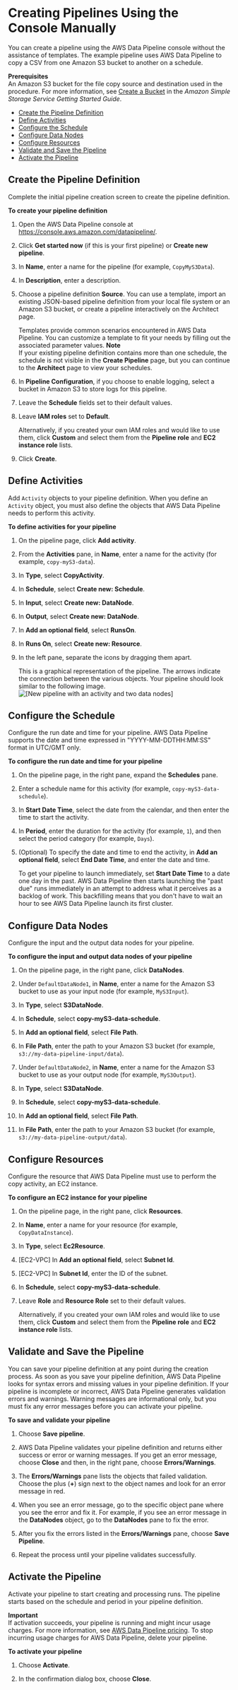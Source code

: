 # Creating Pipelines Using the Console Manually<a name="dp-console-manual"></a>

You can create a pipeline using the AWS Data Pipeline console without the assistance of templates\. The example pipeline uses AWS Data Pipeline to copy a CSV from one Amazon S3 bucket to another on a schedule\.

**Prerequisites**  
An Amazon S3 bucket for the file copy source and destination used in the procedure\. For more information, see [Create a Bucket](http://docs.aws.amazon.com/AmazonS3/latest/gsg/CreatingABucket.html) in the *Amazon Simple Storage Service Getting Started Guide*\.


+ [Create the Pipeline Definition](#dp-console-manual-create)
+ [Define Activities](#dp-console-manual-activity)
+ [Configure the Schedule](#dp-console-manual-schedule)
+ [Configure Data Nodes](#dp-console-manual-data)
+ [Configure Resources](#dp-console-manual-resources)
+ [Validate and Save the Pipeline](#dp-console-manual-validate)
+ [Activate the Pipeline](#dp-console-manual-activate)

## Create the Pipeline Definition<a name="dp-console-manual-create"></a>

Complete the initial pipeline creation screen to create the pipeline definition\.

**To create your pipeline definition**

1. Open the AWS Data Pipeline console at [https://console\.aws\.amazon\.com/datapipeline/](https://console.aws.amazon.com/datapipeline/)\.

1. Click **Get started now** \(if this is your first pipeline\) or **Create new pipeline**\.

1. In **Name**, enter a name for the pipeline \(for example, `CopyMyS3Data`\)\.

1. In **Description**, enter a description\.

1. <a name="step_cjr_wb4_4q"></a>Choose a pipeline definition **Source**\. You can use a template, import an existing JSON\-based pipeline definition from your local file system or an Amazon S3 bucket, or create a pipeline interactively on the Architect page\.

   Templates provide common scenarios encountered in AWS Data Pipeline\. You can customize a template to fit your needs by filling out the associated parameter values\. 
**Note**  
If your existing pipeline definition contains more than one schedule, the schedule is not visible in the **Create Pipeline** page, but you can continue to the **Architect** page to view your schedules\.

1. In **Pipeline Configuration**, if you choose to enable logging, select a bucket in Amazon S3 to store logs for this pipeline\.

1. Leave the **Schedule** fields set to their default values\.

1. Leave **IAM roles** set to **Default**\.

   Alternatively, if you created your own IAM roles and would like to use them, click **Custom** and select them from the **Pipeline role** and **EC2 instance role** lists\.

1. Click **Create**\.

## Define Activities<a name="dp-console-manual-activity"></a>

Add `Activity` objects to your pipeline definition\. When you define an `Activity` object, you must also define the objects that AWS Data Pipeline needs to perform this activity\. 

**To define activities for your pipeline**

1. On the pipeline page, click **Add activity**\.

1. From the **Activities** pane, in **Name**, enter a name for the activity \(for example, `copy-myS3-data`\)\.

1. In **Type**, select **CopyActivity**\.

1. In **Schedule**, select **Create new: Schedule**\.

1. In **Input**, select **Create new: DataNode**\.

1. In **Output**, select **Create new: DataNode**\.

1. In **Add an optional field**, select **RunsOn**\.

1. In **Runs On**, select **Create new: Resource**\.

1. In the left pane, separate the icons by dragging them apart\.

   This is a graphical representation of the pipeline\. The arrows indicate the connection between the various objects\. Your pipeline should look similar to the following image\.  
![\[New pipeline with an activity and two data nodes\]](http://docs.aws.amazon.com/datapipeline/latest/DeveloperGuide/images/dp-create-pipeline-console.png)

## Configure the Schedule<a name="dp-console-manual-schedule"></a>

Configure the run date and time for your pipeline\. AWS Data Pipeline supports the date and time expressed in "YYYY\-MM\-DDTHH:MM:SS" format in UTC/GMT only\.

**To configure the run date and time for your pipeline**

1. On the pipeline page, in the right pane, expand the **Schedules** pane\.

1. Enter a schedule name for this activity \(for example, `copy-myS3-data-schedule`\)\.

1. In **Start Date Time**, select the date from the calendar, and then enter the time to start the activity\.

1. In **Period**, enter the duration for the activity \(for example, `1`\), and then select the period category \(for example, `Days`\)\.

1. \(Optional\) To specify the date and time to end the activity, in **Add an optional field**, select **End Date Time**, and enter the date and time\.

   To get your pipeline to launch immediately, set **Start Date Time** to a date one day in the past\. AWS Data Pipeline then starts launching the "past due" runs immediately in an attempt to address what it perceives as a backlog of work\. This backfilling means that you don't have to wait an hour to see AWS Data Pipeline launch its first cluster\. 

## Configure Data Nodes<a name="dp-console-manual-data"></a>

Configure the input and the output data nodes for your pipeline\.

**To configure the input and output data nodes of your pipeline**

1. On the pipeline page, in the right pane, click **DataNodes**\.

1. Under `DefaultDataNode1`, in **Name**, enter a name for the Amazon S3 bucket to use as your input node \(for example, `MyS3Input`\)\.

1. In **Type**, select **S3DataNode**\. 

1. In **Schedule**, select **copy\-myS3\-data\-schedule**\.

1. In **Add an optional field**, select **File Path**\.

1. In **File Path**, enter the path to your Amazon S3 bucket \(for example, `s3://my-data-pipeline-input/data`\)\.

1. Under `DefaultDataNode2`, in **Name**, enter a name for the Amazon S3 bucket to use as your output node \(for example, `MyS3Output`\)\.

1. In **Type**, select **S3DataNode**\. 

1. In **Schedule**, select **copy\-myS3\-data\-schedule**\.

1. In **Add an optional field**, select **File Path**\.

1. In **File Path**, enter the path to your Amazon S3 bucket \(for example, `s3://my-data-pipeline-output/data`\)\.

## Configure Resources<a name="dp-console-manual-resources"></a>

Configure the resource that AWS Data Pipeline must use to perform the copy activity, an EC2 instance\.

**To configure an EC2 instance for your pipeline**

1. On the pipeline page, in the right pane, click **Resources**\.

1. In **Name**, enter a name for your resource \(for example, `CopyDataInstance`\)\.

1. In **Type**, select **Ec2Resource**\.

1. \[EC2\-VPC\] In **Add an optional field**, select **Subnet Id**\.

1. \[EC2\-VPC\] In **Subnet Id**, enter the ID of the subnet\.

1. In **Schedule**, select **copy\-myS3\-data\-schedule**\.

1. Leave **Role** and **Resource Role** set to their default values\. 

   Alternatively, if you created your own IAM roles and would like to use them, click **Custom** and select them from the **Pipeline role** and **EC2 instance role** lists\.

## Validate and Save the Pipeline<a name="dp-console-manual-validate"></a>

You can save your pipeline definition at any point during the creation process\. As soon as you save your pipeline definition, AWS Data Pipeline looks for syntax errors and missing values in your pipeline definition\. If your pipeline is incomplete or incorrect, AWS Data Pipeline generates validation errors and warnings\. Warning messages are informational only, but you must fix any error messages before you can activate your pipeline\.

**To save and validate your pipeline**

1. Choose **Save pipeline**\.

1. AWS Data Pipeline validates your pipeline definition and returns either success or error or warning messages\. If you get an error message, choose **Close** and then, in the right pane, choose **Errors/Warnings**\.

1. The **Errors/Warnings** pane lists the objects that failed validation\. Choose the plus \(**\+**\) sign next to the object names and look for an error message in red\.

1. When you see an error message, go to the specific object pane where you see the error and fix it\. For example, if you see an error message in the **DataNodes** object, go to the **DataNodes** pane to fix the error\.

1. After you fix the errors listed in the **Errors/Warnings** pane, choose **Save Pipeline**\.

1. Repeat the process until your pipeline validates successfully\.

## Activate the Pipeline<a name="dp-console-manual-activate"></a>

Activate your pipeline to start creating and processing runs\. The pipeline starts based on the schedule and period in your pipeline definition\.

**Important**  
If activation succeeds, your pipeline is running and might incur usage charges\. For more information, see [AWS Data Pipeline pricing](http://aws.amazon.com/datapipeline/pricing)\. To stop incurring usage charges for AWS Data Pipeline, delete your pipeline\.

**To activate your pipeline**

1. Choose **Activate**\.

1. In the confirmation dialog box, choose **Close**\.